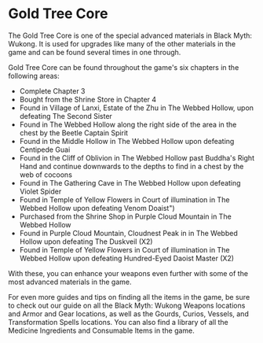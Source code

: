 # Gold Tree Core

The Gold Tree Core is one of the special advanced materials in Black Myth: Wukong. It is used for upgrades like many of the other materials in the game and can be found several times in one through. 

Gold Tree Core can be found throughout the game's six chapters in the following areas: 

  * Complete Chapter 3
  * Bought from the Shrine Store in Chapter 4
  * Found in Village of Lanxi, Estate of the Zhu in The Webbed Hollow, upon defeating The Second Sister
  * Found in The Webbed Hollow along the right side of the area in the chest by the Beetle Captain Spirit
  * Found in the Middle Hollow in The Webbed Hollow upon defeating Centipede Guai
  * Found in the Cliff of Oblivion in The Webbed Hollow past Buddha's Right Hand and continue downwards to the depths to find in a chest by the web of cocoons
  * Found in The Gathering Cave in The Webbed Hollow upon defeating Violet Spider
  * Found in Temple of Yellow Flowers in Court of illumination in The Webbed Hollow upon defeating Venom Doaist")
  * Purchased from the Shrine Shop in Purple Cloud Mountain in The Webbed Hollow
  * Found in Purple Cloud Mountain, Cloudnest Peak in in The Webbed Hollow upon defeating The Duskveil (X2)
  * Found in Temple of Yellow Flowers in Court of illumination in The Webbed Hollow upon defeating Hundred-Eyed Daoist Master (X2)

With these, you can enhance your weapons even further with some of the most advanced materials in the game. 

For even more guides and tips on finding all the items in the game, be sure to check out our guide on all the Black Myth: Wukong Weapons locations and Armor and Gear locations, as well as the Gourds, Curios, Vessels, and Transformation Spells locations. You can also find a library of all the Medicine Ingredients and Consumable Items in the game.